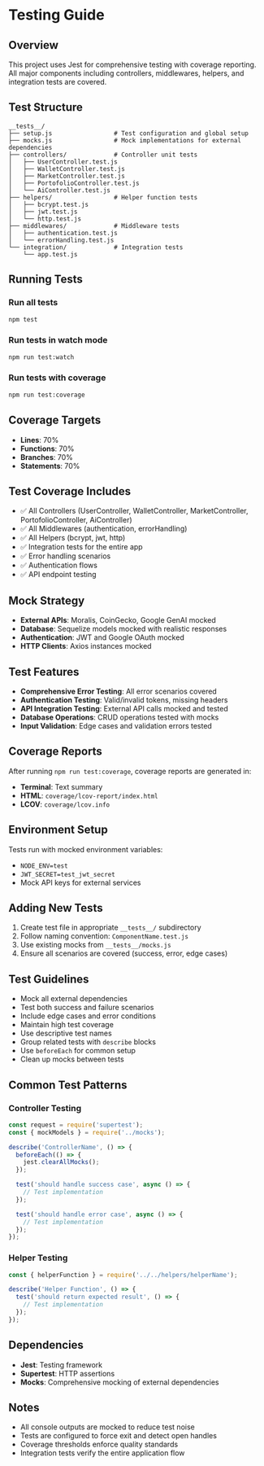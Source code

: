 # Testing Guide

## Overview
This project uses Jest for comprehensive testing with coverage reporting. All major components including controllers, middlewares, helpers, and integration tests are covered.

## Test Structure
```
__tests__/
├── setup.js                 # Test configuration and global setup
├── mocks.js                 # Mock implementations for external dependencies
├── controllers/             # Controller unit tests
│   ├── UserController.test.js
│   ├── WalletController.test.js
│   ├── MarketController.test.js
│   ├── PortofolioController.test.js
│   └── AiController.test.js
├── helpers/                 # Helper function tests
│   ├── bcrypt.test.js
│   ├── jwt.test.js
│   └── http.test.js
├── middlewares/             # Middleware tests
│   ├── authentication.test.js
│   └── errorHandling.test.js
└── integration/             # Integration tests
    └── app.test.js
```

## Running Tests

### Run all tests
```bash
npm test
```

### Run tests in watch mode
```bash
npm run test:watch
```

### Run tests with coverage
```bash
npm run test:coverage
```

## Coverage Targets
- **Lines**: 70%
- **Functions**: 70%
- **Branches**: 70%
- **Statements**: 70%

## Test Coverage Includes
- ✅ All Controllers (UserController, WalletController, MarketController, PortofolioController, AiController)
- ✅ All Middlewares (authentication, errorHandling)
- ✅ All Helpers (bcrypt, jwt, http)
- ✅ Integration tests for the entire app
- ✅ Error handling scenarios
- ✅ Authentication flows
- ✅ API endpoint testing

## Mock Strategy
- **External APIs**: Moralis, CoinGecko, Google GenAI mocked
- **Database**: Sequelize models mocked with realistic responses
- **Authentication**: JWT and Google OAuth mocked
- **HTTP Clients**: Axios instances mocked

## Test Features
- **Comprehensive Error Testing**: All error scenarios covered
- **Authentication Testing**: Valid/invalid tokens, missing headers
- **API Integration Testing**: External API calls mocked and tested
- **Database Operations**: CRUD operations tested with mocks
- **Input Validation**: Edge cases and validation errors tested

## Coverage Reports
After running `npm run test:coverage`, coverage reports are generated in:
- **Terminal**: Text summary
- **HTML**: `coverage/lcov-report/index.html`
- **LCOV**: `coverage/lcov.info`

## Environment Setup
Tests run with mocked environment variables:
- `NODE_ENV=test`
- `JWT_SECRET=test_jwt_secret`
- Mock API keys for external services

## Adding New Tests
1. Create test file in appropriate `__tests__/` subdirectory
2. Follow naming convention: `ComponentName.test.js`
3. Use existing mocks from `__tests__/mocks.js`
4. Ensure all scenarios are covered (success, error, edge cases)

## Test Guidelines
- Mock all external dependencies
- Test both success and failure scenarios
- Include edge cases and error conditions
- Maintain high test coverage
- Use descriptive test names
- Group related tests with `describe` blocks
- Use `beforeEach` for common setup
- Clean up mocks between tests

## Common Test Patterns

### Controller Testing
```javascript
const request = require('supertest');
const { mockModels } = require('../mocks');

describe('ControllerName', () => {
  beforeEach(() => {
    jest.clearAllMocks();
  });

  test('should handle success case', async () => {
    // Test implementation
  });

  test('should handle error case', async () => {
    // Test implementation
  });
});
```

### Helper Testing
```javascript
const { helperFunction } = require('../../helpers/helperName');

describe('Helper Function', () => {
  test('should return expected result', () => {
    // Test implementation
  });
});
```

## Dependencies
- **Jest**: Testing framework
- **Supertest**: HTTP assertions
- **Mocks**: Comprehensive mocking of external dependencies

## Notes
- All console outputs are mocked to reduce test noise
- Tests are configured to force exit and detect open handles
- Coverage thresholds enforce quality standards
- Integration tests verify the entire application flow